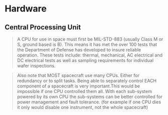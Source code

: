 Hardware
==

## Central Processing Unit

> A CPU for use in space must first be MIL-STD-883 (usually Class M or S, ground based is B). This means it has met the over 100 tests that the Department of Defense has developed to insure reliable operation. These tests include: thermal, mechanical, AC electrical and DC electrical tests as well as sampling requirements for individual wafer inspections.

> Also note that MOST spacecraft use many CPUs. Either for redundancy or to split tasks. Being able to separately control EACH component of a spacecraft is very important.This would be impossible if one CPU controlled them all. With each sub-system powered by its own CPU the sub-systems can be better controlled for power management and fault tolerance. (for example if one CPU dies it only would disable one instrument, not the whole spacecraft)
